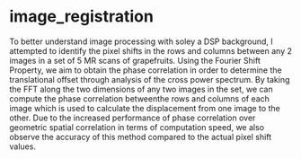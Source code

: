# image_registration

To better understand image processing with soley a DSP background, I attempted to identify the pixel shifts in the rows and columns between any 2 images in a set of 5 MR scans of grapefruits. Using the Fourier Shift Property, we aim to obtain the phase correlation in order to determine the translational offset through analysis of the cross power spectrum.  By taking the FFT along the two dimensions of any two images in the set, we can compute the phase correlation betweenthe rows and columns of each image which is used to calculate the displacement from one image to the other. Due to the increased performance of phase correlation over geometric spatial correlation in terms of computation speed, we also observe the accuracy of this method compared to the actual pixel shift values.
